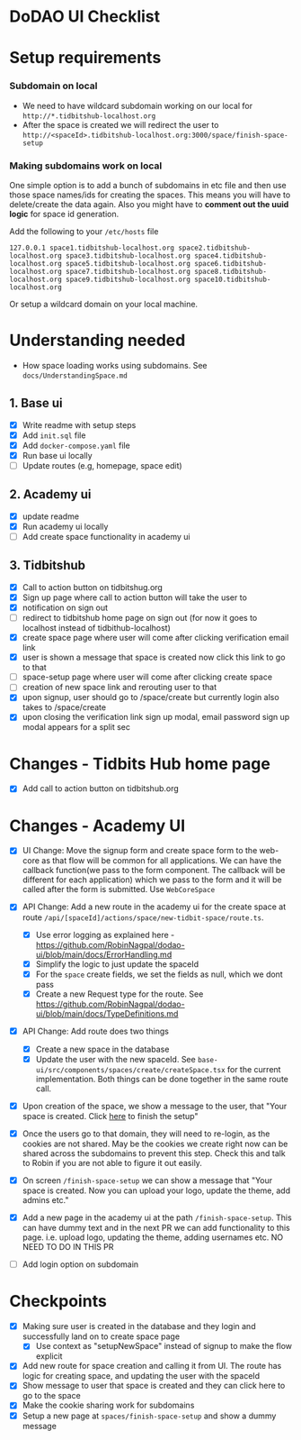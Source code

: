 # DoDAO UI Checklist

# Setup requirements

### Subdomain on local

- We need to have wildcard subdomain working on our local for `http://*.tidbitshub-localhost.org`
- After the space is created we will redirect the user to `http://<spaceId>.tidbitshub-localhost.org:3000/space/finish-space-setup`

### Making subdomains work on local

One simple option is to add a bunch of subdomains in etc file and then use those space names/ids for creating the spaces.
This means you will have to delete/create the data again. Also you might have to **comment out the uuid logic** for space id generation.

Add the following to your `/etc/hosts` file

```
127.0.0.1 space1.tidbitshub-localhost.org space2.tidbitshub-localhost.org space3.tidbitshub-localhost.org space4.tidbitshub-localhost.org space5.tidbitshub-localhost.org space6.tidbitshub-localhost.org space7.tidbitshub-localhost.org space8.tidbitshub-localhost.org space9.tidbitshub-localhost.org space10.tidbitshub-localhost.org
```

Or setup a wildcard domain on your local machine.

# Understanding needed

- How space loading works using subdomains. See `docs/UnderstandingSpace.md`

## 1. Base ui

- [x] Write readme with setup steps
- [x] Add `init.sql` file
- [x] Add `docker-compose.yaml` file
- [x] Run base ui locally
- [ ] Update routes (e.g, homepage, space edit)

## 2. Academy ui

- [x] update readme
- [x] Run academy ui locally
- [ ] Add create space functionality in academy ui

## 3. Tidbitshub

- [x] Call to action button on tidbitshug.org
- [x] Sign up page where call to action button will take the user to
- [x] notification on sign out
- [ ] redirect to tidbitshub home page on sign out (for now it goes to localhost instead of tidbithub-localhost)
- [x] create space page where user will come after clicking verification email link
- [x] user is shown a message that space is created now click this link to go to that
- [ ] space-setup page where user will come after clicking create space
- [ ] creation of new space link and rerouting user to that
- [x] upon signup, user should go to /space/create but currently login also takes to /space/create
- [x] upon closing the verification link sign up modal, email password sign up modal appears for a split sec

# Changes - Tidbits Hub home page

- [x] Add call to action button on tidbitshub.org

# Changes - Academy UI

- [x] UI Change: Move the signup form and create space form to the web-core as that flow will be common for all applications.
      We can have the callback function(we pass to the form component. The callback will be different for each application)
      which we pass to the form and it will be called after the form is submitted. Use `WebCoreSpace`
- [x] API Change: Add a new route in the academy ui for the create space at route `/api/[spaceId]/actions/space/new-tidbit-space/route.ts`.
  - [x] Use error logging as explained here - https://github.com/RobinNagpal/dodao-ui/blob/main/docs/ErrorHandling.md
  - [x] Simplify the logic to just update the spaceId
  - [x] For the `space` create fields, we set the fields as null, which we dont pass
  - [x] Create a new Request type for the route. See https://github.com/RobinNagpal/dodao-ui/blob/main/docs/TypeDefinitions.md
- [x] API Change: Add route does two things

  - [x] Create a new space in the database
  - [x] Update the user with the new spaceId. See `base-ui/src/components/spaces/create/createSpace.tsx` for the
        current implementation. Both things can be done together in the same route call.

- [x] Upon creation of the space, we show a message to the user, that "Your space is created. Click [here](http://<spaceId>.tidbitshub-localhost.org:3000/spaces/finish-space-setup) to finish the setup"
- [x] Once the users go to that domain, they will need to re-login, as the cookies are not shared. May be the cookies we create right now can be shared across the subdomains to prevent this
      step. Check this and talk to Robin if you are not able to figure it out easily.
- [x] On screen `/finish-space-setup` we can show a message that "Your space is created. Now you can upload your logo, update the theme, add admins etc."
- [x] Add a new page in the academy ui at the path `/finish-space-setup`. This can have dummy text and in the next PR we
      can add functionality to this page. i.e. upload logo, updating the theme, adding usernames etc. NO NEED TO DO IN THIS PR
- [ ] Add login option on subdomain

# Checkpoints

- [x] Making sure user is created in the database and they login and successfully land on to create space page
  - [x] Use context as "setupNewSpace" instead of signup to make the flow explicit
- [x] Add new route for space creation and calling it from UI. The route has logic for creating space, and updating the user with the spaceId
- [x] Show message to user that space is created and they can click here to go to the space
- [x] Make the cookie sharing work for subdomains
- [x] Setup a new page at `spaces/finish-space-setup` and show a dummy message
